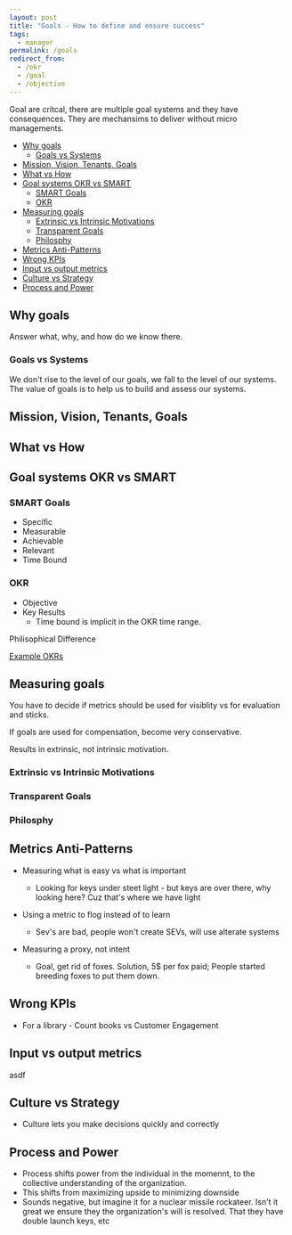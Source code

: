 ```yaml
---
layout: post
title: "Goals - How to define and ensure success"
tags:
  - manager
permalink: /goals
redirect_from:
  - /okr
  - /goal
  - /objective
---
```


Goal are critcal, there are multiple goal systems and they have consequences. They are mechansims to deliver without micro managements.

<!-- prettier-ignore-start -->

<!-- vim-markdown-toc-start -->

- [Why goals](#why-goals)
    - [Goals vs Systems](#goals-vs-systems)
- [Mission, Vision, Tenants, Goals](#mission-vision-tenants-goals)
- [What vs How](#what-vs-how)
- [Goal systems OKR vs SMART](#goal-systems-okr-vs-smart)
    - [SMART Goals](#smart-goals)
    - [OKR](#okr)
- [Measuring goals](#measuring-goals)
    - [Extrinsic vs Intrinsic Motivations](#extrinsic-vs-intrinsic-motivations)
    - [Transparent Goals](#transparent-goals)
    - [Philosphy](#philosphy)
- [Metrics Anti-Patterns](#metrics-anti-patterns)
- [Wrong KPIs](#wrong-kpis)
- [Input vs output metrics](#input-vs-output-metrics)
- [Culture vs Strategy](#culture-vs-strategy)
- [Process and Power](#process-and-power)

<!-- vim-markdown-toc -->
<!-- prettier-ignore-end -->

## Why goals

Answer what, why, and how do we know there.

### Goals vs Systems

We don't rise to the level of our goals, we fall to the level of our systems. The value of goals is to help us to build and assess our systems.

## Mission, Vision, Tenants, Goals

## What vs How

## Goal systems OKR vs SMART

### SMART Goals

- Specific
- Measurable
- Achievable
- Relevant
- Time Bound

### OKR

- Objective
- Key Results
  - Time bound is implicit in the OKR time range.

Philisophical Difference

[Example OKRs](https://www.whatmatters.com/get-examples)

## Measuring goals

You have to decide if metrics should be used for visiblity vs for evaluation and sticks.

If goals are used for compensation, become very conservative.

Results in extrinsic, not intrinsic motivation.

### Extrinsic vs Intrinsic Motivations

### Transparent Goals

### Philosphy

## Metrics Anti-Patterns

- Measuring what is easy vs what is important

  - Looking for keys under steet light - but keys are over there, why looking here? Cuz that's where we have light

- Using a metric to flog instead of to learn

  - Sev's are bad, people won't create SEVs, will use alterate systems

- Measuring a proxy, not intent
  - Goal, get rid of foxes. Solution, 5\$ per fox paid; People started breeding foxes to put them down.

## Wrong KPIs

- For a library - Count books vs Customer Engagement

## Input vs output metrics

asdf

## Culture vs Strategy

- Culture lets you make decisions quickly and correctly

## Process and Power

- Process shifts power from the individual in the momennt, to the collective understanding of the organization.
- This shifts from maximizing upside to minimizing downside
- Sounds negative, but imagine it for a nuclear missile rockateer. Isn't it great we ensure they the organization's will is resolved. That they have double launch keys, etc

